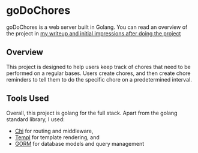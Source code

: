 # goDoChores

goDoChores is a web server built in Golang. You can read an overview of the project in [my writeup and initial impressions after doing the project](https://write.as/thewadegreen/experimenting-with-webservers-in-golang)

## Overview

This project is designed to help users keep track of chores that need to be performed on a regular bases. Users create chores, and then create chore reminders to tell them to do the specific chore on a predetermined interval.

## Tools Used

Overall, this project is golang for the full stack. Apart from the golang standard library, I used:
- [Chi](https://go-chi.io/#/) for routing and middleware,
- [Templ](https://templ.guide/) for template rendering, and
- [GORM](https://gorm.io/) for database models and query management

